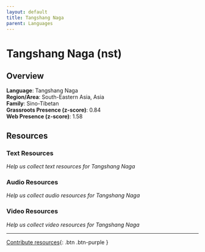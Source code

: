 ```yaml
---
layout: default
title: Tangshang Naga
parent: Languages
---
```


# Tangshang Naga (nst)

## Overview

**Language**: Tangshang Naga  
**Region/Area**: South-Eastern Asia, Asia  
**Family**: Sino-Tibetan  
**Grassroots Presence (z-score)**: 0.84  
**Web Presence (z-score)**: 1.58  

## Resources

### Text Resources
*Help us collect text resources for Tangshang Naga*

### Audio Resources
*Help us collect audio resources for Tangshang Naga*

### Video Resources
*Help us collect video resources for Tangshang Naga*

---

[Contribute resources](https://forms.office.com/e/1SfLJx3u1r){: .btn .btn-purple }
